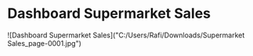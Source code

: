 # Dashboard Supermarket Sales

![Dashboard Supermarket Sales]("C:/Users/Rafi/Downloads/Supermarket Sales_page-0001.jpg")

